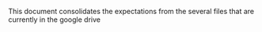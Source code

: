 This document consolidates the expectations from the several files that are currently in the google drive

